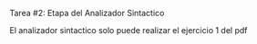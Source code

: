 Tarea #2: Etapa del Analizador Sintactico

El analizador sintactico solo puede realizar el ejercicio 1 del pdf
